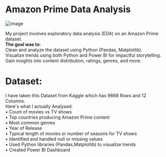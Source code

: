 # Amazon Prime Data Analysis
![image](https://github.com/user-attachments/assets/405cd045-e540-4f5c-8c12-089cc8139496)


My project involves exploratory data analysis (EDA) on an Amazon Prime dataset.  
**The goal was to**:  
Clean and analyze the dataset using Python (Pandas, Matplotlib).  
Visualize trends using both Python and Power BI for impactful storytelling.  
Gain insights into content distribution, ratings, genres, and more.  

# Dataset:  
I have taken this Dataset from Kaggle which has 9668 Rows and 12 Columns.  
Here's what I actually Analysed:  
• Count of movies vs TV shows  
• Top countries producing Amazon Prime content  
• Most common genres  
• Year of Release  
• Typical length of movies or number of seasons for TV shows  
• Identified and handled null or missing values  
• Used Python libraries (Pandas,Matplotlib) to visualize trends  
• Created Power BI Dashboard   

